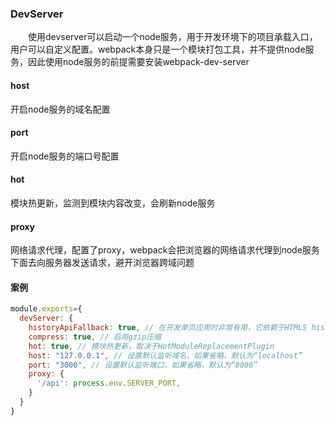 ### DevServer
&emsp;&emsp;使用devserver可以启动一个node服务，用于开发环境下的项目承载入口，用户可以自定义配置。webpack本身只是一个模块打包工具，并不提供node服务，因此使用node服务的前提需要安装webpack-dev-server
#### host
开启node服务的域名配置
#### port
开启node服务的端口号配置
#### hot
模块热更新，监测到模块内容改变，会刷新node服务
#### proxy
网络请求代理，配置了proxy，webpack会把浏览器的网络请求代理到node服务下面去向服务器发送请求，避开浏览器跨域问题
#### 案例
```js
module.exports={
  devServer: {
    historyApiFallback: true, // 在开发单页应用时非常有用，它依赖于HTML5 history API，如果设置为true，所有的跳转将指向index.html
    compress: true, // 启用gzip压缩
    hot: true, // 模块热更新，取决于HotModuleReplacementPlugin
    host: "127.0.0.1", // 设置默认监听域名，如果省略，默认为“localhost”
    port: "3000", // 设置默认监听端口，如果省略，默认为“8080”
    proxy: {
      '/api': process.env.SERVER_PORT,
    }
  }
}
```